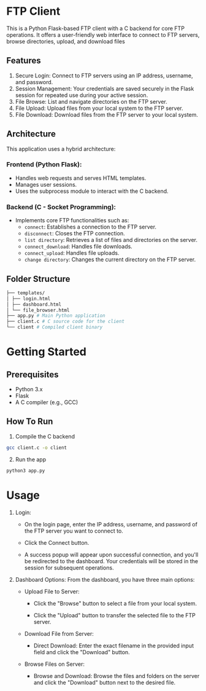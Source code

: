 # FTP Client
This is a Python Flask-based FTP client with a C backend for core FTP operations. It offers a user-friendly web interface to connect to FTP servers, browse directories, upload, and download files
## Features
1. Secure Login: Connect to FTP servers using an IP address, username, and password.
2. Session Management: Your credentials are saved securely in the Flask session for repeated use during your active session.
3. File Browse: List and navigate directories on the FTP server.
4. File Upload: Upload files from your local system to the FTP server.
5. File Download: Download files from the FTP server to your local system.
## Architecture
This application uses a hybrid architecture:
### Frontend (Python Flask):
* Handles web requests and serves HTML templates.
* Manages user sessions.
* Uses the subprocess module to interact with the C backend.

### Backend (C - Socket Programming):
* Implements core FTP functionalities such as:
    * `connect`: Establishes a connection to the FTP server.
    * `disconnect`: Closes the FTP connection.
    * `list directory`: Retrieves a list of files and directories on the server.
    * `connect_download`: Handles file downloads.
    * `connect_upload`: Handles file uploads.
    * `change directory`: Changes the current directory on the FTP server.
## Folder Structure

```bash
├── templates/
│ ├── login.html
│ ├── dashboard.html
│ └── file_browser.html
├── app.py # Main Python application
├── client.c # C source code for the client
└── client # Compiled client binary
```
# Getting Started
## Prerequisites
* Python 3.x
* Flask
* A C compiler (e.g., GCC)

## How To Run
1. Compile the C backend
```bash
gcc client.c -o client
```
2. Run the app
```bash
python3 app.py
```
# Usage
1. Login:

    * On the login page, enter the IP address, username, and password of the FTP server you want to connect to.

    * Click the Connect button.

    * A success popup will appear upon successful connection, and you'll be redirected to the dashboard. Your credentials will be stored in the session for subsequent operations.
2. Dashboard Options:
From the dashboard, you have three main options:

    * Upload File to Server:

        * Click the "Browse" button to select a file from your local system.

        * Click the "Upload" button to transfer the selected file to the FTP server.

    * Download File from Server:

        * Direct Download: Enter the exact filename in the provided input field and click the "Download" button.

   * Browse Files on Server:

        * Browse and Download: Browse the files and folders on the server and click the "Download" button next to the desired file.

